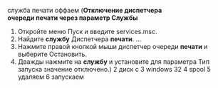 служба печати оффаем (**Отключение диспетчера очереди **печати** через параметр **Службы****

1. Откройте меню Пуск и введите services.msc.
2. Найдите **службу** Диспетчера **печати**. ...
3. Нажмите правой кнопкой мыши диспетчер очереди **печати** и выберите Остановить.
4. Дважды нажмите на **службу** и установите для параметра Тип запуска значение отключено.)
2 диск c
3 windows 32
4 spool 
5 удаляем
6 запускаем